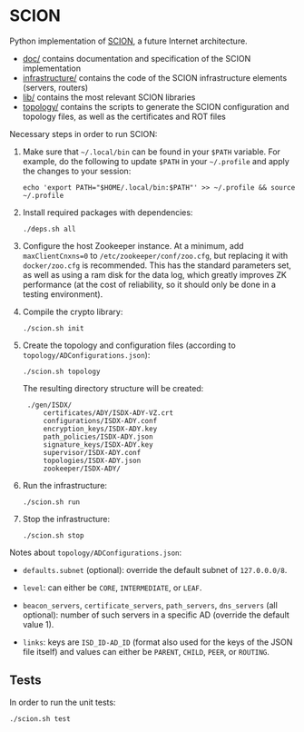 SCION
=====

Python implementation of [SCION](http://www.scion-architecture.net), a future
Internet architecture.

* [doc/](/doc) contains documentation and specification of the SCION
  implementation
* [infrastructure/](/infrastructure) contains the code of the SCION
  infrastructure elements (servers, routers)
* [lib/](/lib) contains the most relevant SCION libraries
* [topology/](/topology) contains the scripts to generate the SCION
  configuration and topology files, as well as the certificates and ROT files

Necessary steps in order to run SCION:

1. Make sure that `~/.local/bin` can be found in your `$PATH` variable. For
   example, do the following to update `$PATH` in your `~/.profile` and apply
   the changes to your session:

    `echo 'export PATH="$HOME/.local/bin:$PATH"' >> ~/.profile && source
    ~/.profile`

1. Install required packages with dependencies:

    `./deps.sh all`

1. Configure the host Zookeeper instance. At a minimum, add `maxClientCnxns=0`
   to `/etc/zookeeper/conf/zoo.cfg`, but replacing it with `docker/zoo.cfg` is
   recommended. This has the standard parameters set, as well as using a ram
   disk for the data log, which greatly improves ZK performance (at the cost of
   reliability, so it should only be done in a testing environment).

1. Compile the crypto library:

    `./scion.sh init`

1. Create the topology and configuration files (according to
   `topology/ADConfigurations.json`):

    `./scion.sh topology`

    The resulting directory structure will be created:

        ./gen/ISDX/
            certificates/ADY/ISDX-ADY-VZ.crt
            configurations/ISDX-ADY.conf
            encryption_keys/ISDX-ADY.key
            path_policies/ISDX-ADY.json
            signature_keys/ISDX-ADY.key
            supervisor/ISDX-ADY.conf
            topologies/ISDX-ADY.json
            zookeeper/ISDX-ADY/

1. Run the infrastructure:

    `./scion.sh run`

1. Stop the infrastructure:

    `./scion.sh stop`

Notes about `topology/ADConfigurations.json`:

* `defaults.subnet` (optional): override the default subnet of `127.0.0.0/8`.

* `level`: can either be `CORE`, `INTERMEDIATE`, or `LEAF`.

* `beacon_servers`, `certificate_servers`, `path_servers`, `dns_servers` (all
  optional): number of such servers in a specific AD (override the default
  value 1).

* `links`: keys are `ISD_ID-AD_ID` (format also used for the keys of the JSON
  file itself) and values can either be `PARENT`, `CHILD`, `PEER`, or
  `ROUTING`.

## Tests

In order to run the unit tests:

  `./scion.sh test`

